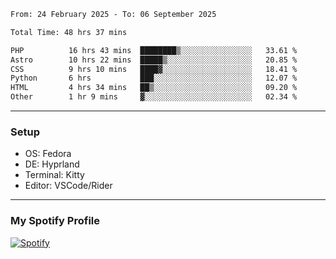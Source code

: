 <!--START_SECTION:waka-->

```txt
From: 24 February 2025 - To: 06 September 2025

Total Time: 48 hrs 37 mins

PHP          16 hrs 43 mins  ████████▒░░░░░░░░░░░░░░░░   33.61 %
Astro        10 hrs 22 mins  █████▒░░░░░░░░░░░░░░░░░░░   20.85 %
CSS          9 hrs 10 mins   ████▓░░░░░░░░░░░░░░░░░░░░   18.41 %
Python       6 hrs           ███░░░░░░░░░░░░░░░░░░░░░░   12.07 %
HTML         4 hrs 34 mins   ██▒░░░░░░░░░░░░░░░░░░░░░░   09.20 %
Other        1 hr 9 mins     ▓░░░░░░░░░░░░░░░░░░░░░░░░   02.34 %
```

<!--END_SECTION:waka-->
---
### Setup
- OS: Fedora
- DE: Hyprland
- Terminal: Kitty
- Editor: VSCode/Rider
---

### My Spotify Profile
[![Spotify](https://img.shields.io/badge/Spotify-1DB954?style=for-the-badge&logo=spotify&logoColor=white)](https://open.spotify.com/user/iadb62ajtu2zdl2ojyme46ncu)
